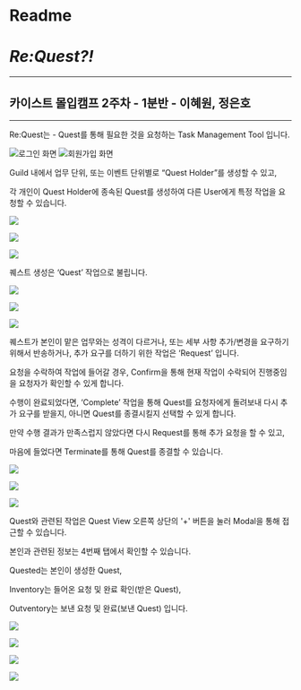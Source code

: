 # Readme

# ***Re:Quest?!***

---

## 카이스트 몰입캠프 2주차 - 1분반 - 이혜원, 정은호

---

Re:Quest는 - Quest를 통해 필요한 것을 요청하는 Task Management Tool 입니다.

![로그인 화면](https://github.com/Re-Quest/Frontend/blob/main/readmeImgs/signin.PNG) ![회원가입 화면](https://github.com/Re-Quest/Frontend/blob/main/readmeImgs/signup.PNG)

Guild 내에서 업무 단위, 또는 이벤트 단위별로 “Quest Holder”를 생성할 수 있고,

각 개인이 Quest Holder에 종속된 Quest를 생성하여 다른 User에게 특정 작업을 요청할 수 있습니다.

![](./readmeImgs/tab2_default.PNG)

![](https://github.com/Re-Quest/Frontend/blob/main/readmeImgs/tab2_select.png)

![](https://github.com/Re-Quest/Frontend/blob/main/readmeImgs/tab2_newQH.png)

퀘스트 생성은 ‘Quest’ 작업으로 불립니다.

![](https://github.com/Re-Quest/Frontend/blob/main/readmeImgs/tab2_newQ.png)

![](https://github.com/Re-Quest/Frontend/blob/main/readmeImgs/tab2_date.png)

![](https://github.com/Re-Quest/Frontend/blob/main/readmeImgs/tab2_time.png)

퀘스트가 본인이 맡은 업무와는 성격이 다르거나, 또는 세부 사항 추가/변경을 요구하기 위해서 반송하거나, 추가 요구를 더하기 위한 작업은 ‘Request’ 입니다.

요청을 수락하여 작업에 들어갈 경우, Confirm을 통해 현재 작업이 수락되어 진행중임을 요청자가 확인할 수 있게 합니다.

수행이 완료되었다면, ‘Complete’ 작업을 통해 Quest를 요청자에게 돌려보내 다시 추가 요구를 받을지, 아니면 Quest를 종결시킬지 선택할 수 있게 합니다.

만약 수행 결과가 만족스럽지 않았다면 다시 Request를 통해 추가 요청을 할 수 있고,

마음에 들었다면 Terminate를 통해 Quest를 종결할 수 있습니다.

![](https://github.com/Re-Quest/Frontend/blob/main/readmeImgs/modal_default.png)

![](https://github.com/Re-Quest/Frontend/blob/main/readmeImgs/modal_confirm.png)

![](https://github.com/Re-Quest/Frontend/blob/main/readmeImgs/modal_complete.png)

Quest와 관련된 작업은 Quest View 오른쪽 상단의 '+' 버튼을 눌러 Modal을 통해 접근할 수 있습니다.

본인과 관련된 정보는 4번째 탭에서 확인할 수 있습니다.

Quested는 본인이 생성한 Quest,

Inventory는 들어온 요청 및 완료 확인(받은 Quest),

Outventory는 보낸 요청 및 완료(보낸 Quest) 입니다.

![](https://github.com/Re-Quest/Frontend/blob/main/readmeImgs/tab4_quested.png)

![](https://github.com/Re-Quest/Frontend/blob/main/readmeImgs/tab4_in.png)

![](https://github.com/Re-Quest/Frontend/blob/main/readmeImgs/tab4_out.png)

![](https://github.com/Re-Quest/Frontend/blob/main/readmeImgs/tab4_no.png)

